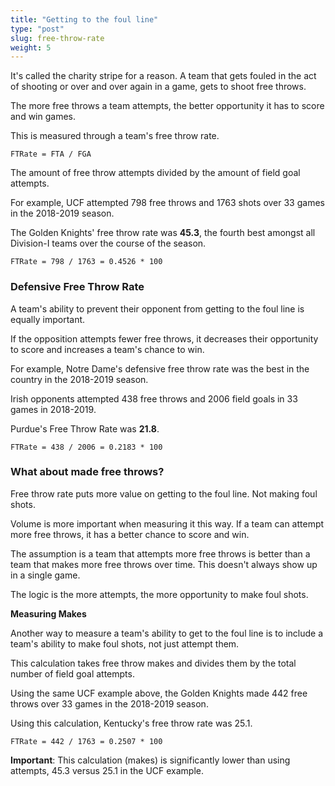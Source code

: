 ```yaml
---
title: "Getting to the foul line"
type: "post"
slug: free-throw-rate
weight: 5
---
```


It's called the charity stripe for a reason. A team that gets fouled in the act of shooting or over and over again in a game, gets to shoot free throws.

The more free throws a team attempts, the better opportunity it has to score and win games.

This is measured through a team's free throw rate.

`FTRate = FTA / FGA`

The amount of free throw attempts divided by the amount of field goal attempts.

For example, UCF attempted 798 free throws and 1763 shots over 33 games in the 2018-2019 season.

The Golden Knights' free throw rate was **45.3**, the fourth best amongst all Division-I teams over the course of the season.

`FTRate = 798 / 1763 = 0.4526 * 100`

### Defensive Free Throw Rate

A team's ability to prevent their opponent from getting to the foul line is equally important.

If the opposition attempts fewer free throws, it decreases their opportunity to score and increases a team's chance to win.

For example, Notre Dame's defensive free throw rate was the best in the country in the 2018-2019 season.

Irish opponents attempted 438 free throws and 2006 field goals in 33 games in 2018-2019.

Purdue's Free Throw Rate was **21.8**.

`FTRate = 438 / 2006 = 0.2183 * 100`

### What about made free throws?

Free throw rate puts more value on getting to the foul line. Not making foul shots.

Volume is more important when measuring it this way. If a team can attempt more free throws, it has a better chance to score and win.

The assumption is a team that attempts more free throws is better than a team that makes more free throws over time. This doesn't always show up in a single game. 

The logic is the more attempts, the more opportunity to make foul shots.

**Measuring Makes**

Another way to measure a team's ability to get to the foul line is to include a team's ability to make foul shots, not just attempt them.

This calculation takes free throw makes and divides them by the total number of field goal attempts.

Using the same UCF example above, the Golden Knights made 442 free throws over 33 games in the 2018-2019 season.

Using this calculation, Kentucky's free throw rate was 25.1.

`FTRate = 442 / 1763 = 0.2507 * 100`

**Important**: This calculation \(makes\) is significantly lower than using attempts, 45.3 versus 25.1 in the UCF example.

